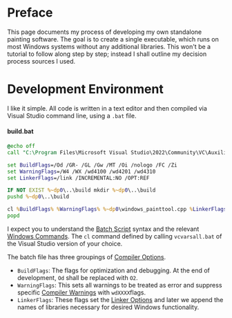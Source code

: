 # Preface
This page documents my process of developing my own standalone painting software. The goal is to create a single executable, which runs on most Windows systems without any additional libraries. This won't be a tutorial to follow along step by step; instead I shall outline my decision process sources I used.

# Development Environment
I like it simple. All code is written in a text editor and then compiled via Visual Studio command line, using a `.bat` file.

#### build.bat

```bat
@echo off
call "C:\Program Files\Microsoft Visual Studio\2022\Community\VC\Auxiliary\Build\vcvarsall.bat" x64

set BuildFlags=/Od /GR- /GL /Gw /MT /Oi /nologo /FC /Zi
set WarningFlags=/W4 /WX /wd4100 /wd4201 /wd4310
set LinkerFlags=/link /INCREMENTAL:NO /OPT:REF

IF NOT EXIST %~dp0\..\build mkdir %~dp0\..\build
pushd %~dp0\..\build

cl %BuildFlags% %WarningFlags% %~dp0\windows_painttool.cpp %LinkerFlags%
popd
```

I expect you to understand the [Batch Script](https://en.wikipedia.org/wiki/Batch_file) syntax and the relevant [Windows Commands](https://learn.microsoft.com/en-us/windows-server/administration/windows-commands/windows-commands).  The `cl` command defined by calling `vcvarsall.bat` of the Visual Studio version of your choice.

The batch file has three groupings of [Compiler Options](https://learn.microsoft.com/en-us/cpp/build/reference/compiler-options).
- `BuildFlags`: The flags for optimization and debugging.  At the end of development, `Od` shall be replaced with `O2`.
- `WarningFlags`: This sets all warnings to be treated as error and suppress specific [Compiler Warnings](https://learn.microsoft.com/en-us/cpp/error-messages/compiler-errors-1/c-cpp-build-errors) with `wdXXXX`flags.
- `LinkerFlags`: These flags set the [Linker Options](https://learn.microsoft.com/en-us/cpp/build/reference/linker-options) and later we append the names of libraries necessary for desired Windows functionality.
